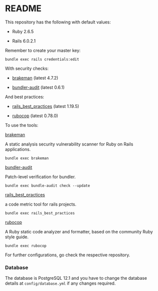 # README

This repository has the following with default values: 

* Ruby 2.6.5

* Rails 6.0.2.1

Remember to create your master key: 

`bundle exec rails credentials:edit`

With security checks:

* [brakeman](https://github.com/presidentbeef/brakeman) (latest 4.7.2)

* [bundler-audit](https://github.com/rubysec/bundler-audit) (latest 0.6.1)

And best practices:

* [rails_best_practices](https://github.com/flyerhzm/rails_best_practices) (latest 1.19.5)

* [rubocop](https://www.github.com/rubocop-hq/rubocop) (latest 0.78.0)

To use the tools:

[brakeman](https://github.com/presidentbeef/brakeman)

A static analysis security vulnerability scanner for Ruby on Rails applications.

`bundle exec brakeman`

[bundler-audit](https://github.com/rubysec/bundler-audit)

Patch-level verification for bundler.

`bundle exec bundle-audit check --update`

[rails_best_practices](https://github.com/flyerhzm/rails_best_practices)

a code metric tool for rails projects.

`bundle exec rails_best_practices`

[rubocop](https://www.github.com/rubocop-hq/rubocop)

A Ruby static code analyzer and formatter, based on the community Ruby style guide.

`bundle exec rubocop`

For further configurations, go check the respective repository.

### Database

The database is PostgreSQL 12.1 and you have to change the database details at `config/database.yml` if any changes required.



